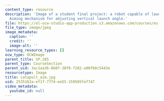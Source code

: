 ```yaml
---
content_type: resource
description: 'Image of a student final project: a robot capable of launching a projectile.
  Aiming mechanism for adjusting vertical launch angle.'
file: https://ol-ocw-studio-app-production.s3.amazonaws.com/courses/es-293-lego-robotics-spring-2007/2535162aef1f77f4ee55159505fef747_catapult_aim.jpg
file_type: image/jpeg
image_metadata:
  caption: ''
  credit: ''
  image-alt: ''
learning_resource_types: []
ocw_type: OCWImage
parent_title: SP.285
parent_type: CourseSection
parent_uid: 3ac1aa36-8b07-38f8-f202-a90f68c5443e
resourcetype: Image
title: catapult_aim.jpg
uid: 2535162a-ef1f-77f4-ee55-159505fef747
video_metadata:
  youtube_id: null
---
```

